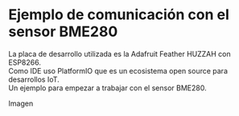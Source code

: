 # Ejemplo de comunicación con el sensor BME280

La placa de desarrollo utilizada es la Adafruit Feather HUZZAH con ESP8266.  
Como IDE uso PlatformIO que es un ecosistema open source para desarrollos IoT.  
Un ejemplo para empezar a trabajar con el sensor BME280.

Imagen

